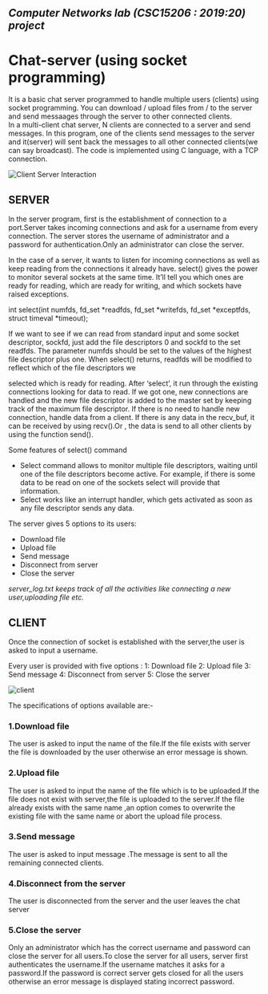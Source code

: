 ## _Computer Networks lab (CSC15206 : 2019:20) project_

# **Chat-server (using socket programming)**
It is a basic chat server programmed to handle multiple users (clients) using socket programming. You can download / upload files from / to the server and send messaages through the server to other connected clients.  
In a multi-client chat server, N clients are connected to a server and send messages. In this program, one of the clients send messages to the server and it(server) will sent back the messages to all other connected clients(we can say broadcast). The code is implemented using C language, with a TCP connection.  

![Client Server Interaction](http://vidyakv.files.wordpress.com/2011/12/cs-120-3-3341.png)

## SERVER
In the server program, first is the establishment of connection to a port.Server takes incoming connections and ask for a username from every connection.
The server stores the username of administrator and a password for authentication.Only an administrator can close the server.

In the case of a server, it wants to listen for incoming connections as well as keep reading from the connections it already have. select() gives the power to monitor several sockets at the same time. It’ll tell you which ones are ready for reading, which are ready for writing, and which sockets have raised exceptions.

int select(int numfds, fd_set *readfds, fd_set *writefds, fd_set *exceptfds, struct timeval *timeout);

If we want to see if we can read from standard input and some socket descriptor, sockfd, just add the file descriptors 0 and sockfd to the set readfds. The parameter numfds should be set to the values of the highest file descriptor plus one. When select() returns, readfds will be modified to reflect which of the file descriptors we

selected which is ready for reading. After ‘select’, it run through the existing connections looking for data to read. If we got one, new connections are handled and the new file descriptor is added to the master set by keeping track of the maximum file descriptor. If there is no need to handle new connection, handle data from a client. If there is any data in the recv_buf, it can be received by using recv().Or , the data is send to all other clients by using the function send().

Some features of select() command
* Select command allows to monitor multiple file descriptors, waiting until one of the file descriptors become active.
For example, if there is some data to be read on one of the sockets select will provide that information.
* Select works like an interrupt handler, which gets activated as soon as any file descriptor sends any data.

The server gives 5 options to its users:
* Download file
* Upload file
* Send message
* Disconnect from server
* Close the server

_server_log.txt keeps track of all the activities like connecting a new user,uploading file etc._


## CLIENT

Once the connection of socket is established with the server,the user is asked to input a username.

Every user is provided with five options :
1: Download file
2: Upload file
3: Send message
4: Disconnect from server
5: Close the server

![client](https://imgur.com/6MwhvCZ)

The specifications of options available are:-
### 1.Download file
   The user is asked to input the name of the file.If the file exists with server the file is downloaded by the user otherwise an error message is shown.
   
### 2.Upload file
   The user is asked to input the name of the file which is to be uploaded.If the file does not exist with server,the file is    uploaded to the server.If the file already exists with the same name ,an option comes to overwrite the existing file with  the same name or abort the upload file process.     
   
### 3.Send message
   The user is asked to input message .The message is sent to all the remaining connected clients.
   
### 4.Disconnect from the server
   The user is disconnected from the server and the user leaves the chat server
   
### 5.Close the server
   Only an administrator which has the correct username and password can close the server for all users.To close the server     for all users, server first authenticates the username.If the username matches it asks for a password.If the password is       correct server gets closed for all the users otherwise an error message is displayed stating incorrect password.
